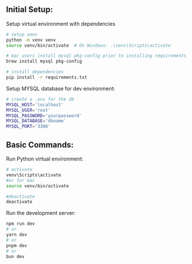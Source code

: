 ## Initial Setup:
Setup virtual environment with dependencies
```bash
# setup venv
python -m venv venv
source venv/bin/activate  # On Windows: .\venv\Scripts\activate

# mac users install mysql pkg-config prior to installing requirements
brew install mysql pkg-config

# install dependencies
pip install -r requirements.txt

```

Setup MYSQL database for dev environment:
```bash
# create a .env for the db
MYSQL_HOST='localhost'
MYSQL_USER='root'
MYSQL_PASSWORD='yourpassword'
MYSQL_DATABASE='dbname'
MYSQL_PORT='3306'
```

## Basic Commands:
Run Python virtual environment:
```bash
# activate
venv\Scripts\activate
#or for mac
source venv/bin/activate

#deactivate
deactivate
```

Run the development server:

```bash
npm run dev
# or
yarn dev
# or
pnpm dev
# or
bun dev
```

